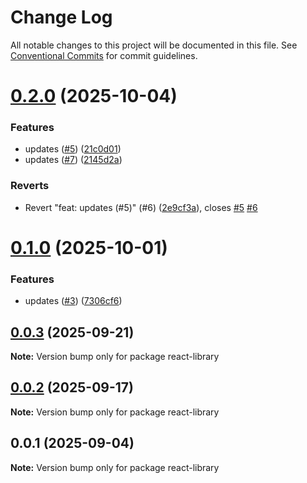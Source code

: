 # Change Log

All notable changes to this project will be documented in this file.
See [Conventional Commits](https://conventionalcommits.org) for commit guidelines.

# [0.2.0](https://github.com/ajkirwan1/icare-mono-repo/compare/react-library@0.1.0...react-library@0.2.0) (2025-10-04)

### Features

- updates ([#5](https://github.com/ajkirwan1/icare-mono-repo/issues/5)) ([21c0d01](https://github.com/ajkirwan1/icare-mono-repo/commit/21c0d01023d71d261a9bd9abaee1d8f6bc124276))
- updates ([#7](https://github.com/ajkirwan1/icare-mono-repo/issues/7)) ([2145d2a](https://github.com/ajkirwan1/icare-mono-repo/commit/2145d2a7a49ebd6ae0459666909ba8c86326957c))

### Reverts

- Revert "feat: updates (#5)" (#6) ([2e9cf3a](https://github.com/ajkirwan1/icare-mono-repo/commit/2e9cf3a1c99d30193f182aa58cd33b6d5f5b0f1a)), closes [#5](https://github.com/ajkirwan1/icare-mono-repo/issues/5) [#6](https://github.com/ajkirwan1/icare-mono-repo/issues/6)

# [0.1.0](https://github.com/ajkirwan1/icare-mono-repo/compare/react-library@0.0.3...react-library@0.1.0) (2025-10-01)

### Features

- updates ([#3](https://github.com/ajkirwan1/icare-mono-repo/issues/3)) ([7306cf6](https://github.com/ajkirwan1/icare-mono-repo/commit/7306cf65c86860b30114c15a3606967d31ff6b86))

## [0.0.3](https://github.com/ajkirwan1/icare-mono-repo/compare/react-library@0.0.2...react-library@0.0.3) (2025-09-21)

**Note:** Version bump only for package react-library

## [0.0.2](https://github.com/ajkirwan1/icare-mono-repo/compare/react-library@0.0.1...react-library@0.0.2) (2025-09-17)

**Note:** Version bump only for package react-library

## 0.0.1 (2025-09-04)

**Note:** Version bump only for package react-library

